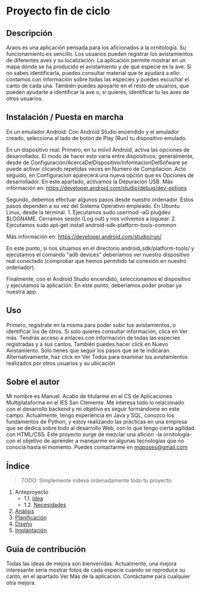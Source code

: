 # Proyecto fin de ciclo


## Descripción

Araos es una aplicación pensada para los aficionados a la ornitología.
Su funcionamiento es sencillo. Los usuarios pueden registrar los avistamientos de diferentes aves y su localización. La aplicación permite mostrar en un mapa dónde se ha producido el avistamiento y de qué especie es la ave. Si no sabes identificarla, puedes consultar material que te ayudará a ello: contamos con información sobre todas las especies y puedes escuchar el canto de cada una. También puedes apoyarte en el resto de usuarios, que pueden ayudarte a identificar la ave o, si quieres, identificar tu las aves de otros usuarios.

## Instalación / Puesta en marcha

En un emulador Android: Con Android Studio encendido y el amulador creado, selecciona al lado de botón de Play (Run) tu dispositivo emulado.

En un dispositivo real:
Primero, en tu móvil Android, activa las opciones de desarrollador. El modo de hacer esto varía entre dispositivos; generalmente, desde de Configuración/AcercaDelDispositivo/InformacionDelSofware se puede activar clicando repetidas veces en Numero de Compilacion. Acto seguido, en Configuracion aparecerá una nueva opción que es Opciones de desarrollador. En este apartado, activamos la Depuración USB. Más información en: 
https://developer.android.com/studio/debug/dev-options

Segundo, debemos efectuar algunos pasos desde nuestro ordenador. Estos pasos dependen a su vez del Sistema Operativo empleado. En Ubuntu Linux, desde la terminal.
    1. Ejecutamos sudo usermod -aG plugdev $LOGNAME. Cerramos sesión (Log out) y nos volvemos a loguear.
    2. Ejecutamos sudo apt-get install android-sdk-platform-tools-common

Más información en: https://developer.android.com/studio/run/

En este punto, si nos situamos en el directorio android_sdk/platform-tools/ y ejecutamos el comando "adb devices" deberíamos ver nuestro dispositivo real conectado (comprobar que hemos permitido tal conexión en nuestro ordenador).

Finalmente, con el Android Studio encendido, seleccionamos el dispositivo y ejecutamos la aplicación. En este punto, deberíamos poder probar ya nuestra app.





## Uso

Primero, regístrate en la misma para poder subir tus avistamientos, o identificar los de otros.
Si solo quieres consultar información, clica en Ver más. Tendrás acceso a enlaces con información de todas las especies registradas y a sus cantos. También puedes hacer click en Nuevo Avistamiento. Sólo tienes que seguir los pasos que se te indicarán. 
Alternativamente, haz click en Ver Todos para examinar los avistamientos realizados por otros usuarios y su ubicación

## Sobre el autor

Mi nombre es Manuel. Acabo de titularme en el CS de Aplicaciones Multiplataforma en el IES San Clemente. 
Me interesa todo lo relacionado con el desarrollo backend y mi objetivo es seguir formándome en este campo. Actualmente, tengo experiencia en Java y SQL, conozco los fundamentos de Python, y estoy realizando las prácticas en una empresa que se dedica sobre todo al desarrollo Web, con lo que tengo cierta agilidad con HTML/CSS.
Este proyecto surge de mezclar una afición -la ornitología- con el objetivo de aprender a manejarme en algunas tecnologías que no conocía hasta el momento.
Puedes contactarme en mgposes@gmail.com


## Índice

> *TODO*: Simplemente indexa ordenadamente todo tu proyecto.

1. Anteproyecto
    * 1.1. [Idea](doc/templates/1_idea.md)
    * 1.2. [Necesidades](doc/templates/2_necesidades.md)
2. [Análisis](doc/templates/3_analise.md)
3. [Planificación](doc/templates/4_planificacion.md)
4. [Diseño](doc/templates/5_deseño.md)
5. [Implantación](doc/templates/6_implantacion.md)


## Guía de contribución


Todas las ideas de mejora son bienvenidas. Actualmente, una mejora interesante sería mostrar fotos de cada especie cuando se reproduce su canto, en el apartado Ver Más de la aplicación. Contáctame para cualquier otra mejora.
